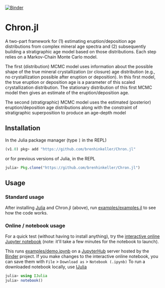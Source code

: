 [![Binder](https://mybinder.org/badge.svg)](https://mybinder.org/v2/gh/brenhinkeller/Chron.jl/master?filepath=examples%2Fdemo.ipynb)

# Chron.jl

A two-part framework for (1) estimating eruption/deposition age distributions from complex mineral age spectra and (2) subsequently building a stratigraphic age model based on those distributions. Each step relies on a Markov-Chain Monte Carlo model.

The first (distribution) MCMC model uses information about the possible shape of the true mineral crystallization (or closure) age distribution (e.g., no crystallization possible after eruption or deposition). In this first model, the true eruption or deposition age is a parameter of this scaled crystallization distribution. The stationary distribution of this first MCMC model then gives an estimate of the eruption/deposition age.

The second (stratigraphic) MCMC  model uses the estimated (posterior) eruption/deposition age distributions along with the constraint of stratigraphic superposition to produce an age-depth model

## Installation

In the Julia package manager (type `]` in the REPL)
```Julia
(v1.0) pkg> add "https://github.com/brenhinkeller/Chron.jl"
```
or for previous versions of Julia, in the REPL
```Julia
julia> Pkg.clone("https://github.com/brenhinkeller/Chron.jl")
```

## Usage
### Standard usage

After installing [Julia](https://julialang.org/) and Chron.jl (above), run [examples/examples.jl](examples/examples.jl) to see how the code works.

### Online / notebook usage

For a quick test (without having to install anything), try the [interactive online Jupyter notebook](https://mybinder.org/v2/gh/brenhinkeller/Chron.jl/master?filepath=examples%2Fdemo.ipynb) (note: it'll take a few minutes for the notebook to launch).

This runs [examples/demo.ipynb](examples/demo.ipynb) on a [JupyterHub](https://github.com/jupyterhub/jupyterhub) server hosted by the [Binder](https://mybinder.org) project. If you make changes to the interactive online notebook, you can save them with `File` > `Download as` > `Notebook (.ipynb)` To run a downloaded notebook locally, use [IJulia](https://github.com/JuliaLang/IJulia.jl)

```Julia
julia> using IJulia
julia> notebook()
```

